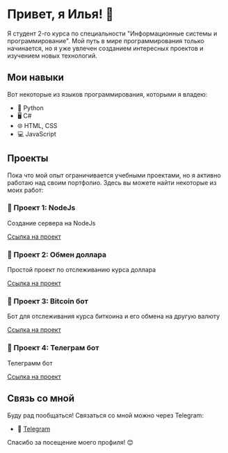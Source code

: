 # Привет, я Илья! 👋

Я студент 2-го курса по специальности "Информационные системы и программирование". Мой путь в мире программирования только начинается, но я уже увлечен созданием интересных проектов и изучением новых технологий.

## Мои навыки

Вот некоторые из языков программирования, которыми я владею:

- 🐍 Python
- 🖥️ C#
- 🌐 HTML, CSS
- 💻 JavaScript

## Проекты

Пока что мой опыт ограничивается учебными проектами, но я активно работаю над своим портфолио. Здесь вы можете найти некоторые из моих работ:

### 🚀 Проект 1: NodeJs

Создание сервера на NodeJs

[Ссылка на проект](https://github.com/Ximelay/-NodeJS)

### 🚀 Проект 2: Обмен доллара

Простой проект по отслеживанию курса доллара

[Ссылка на проект](https://github.com/Ximelay/Dollar-exchange)

### 🚀 Проект 3: Bitcoin бот

Бот для отслеживания курса биткоина и его обмена на другую валюту

[Ссылка на проект](https://github.com/Ximelay/Bitcoin-bot)

### 🚀 Проект 4: Телеграм бот

Телеграмм бот

[Ссылка на проект](https://github.com/Ximelay/Telegram-bot)


## Связь со мной

Буду рад пообщаться! Связаться со мной можно через Telegram:

- 📱 [Telegram](https://t.me/Ximeelay)

Спасибо за посещение моего профиля! 😊
